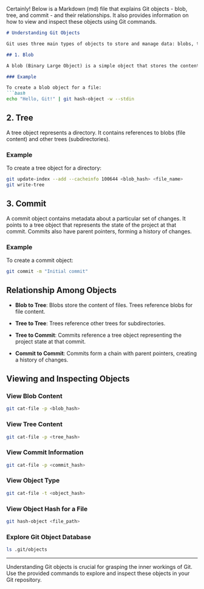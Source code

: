 Certainly! Below is a Markdown (md) file that explains Git objects - blob, tree, and commit - and their relationships. It also provides information on how to view and inspect these objects using Git commands.

```markdown
# Understanding Git Objects

Git uses three main types of objects to store and manage data: blobs, trees, and commits. These objects form the backbone of Git's version control system.

## 1. Blob

A blob (Binary Large Object) is a simple object that stores the content of a file. It represents the contents of a file at a specific point in time.

### Example

To create a blob object for a file:
```bash
echo "Hello, Git!" | git hash-object -w --stdin
```

## 2. Tree

A tree object represents a directory. It contains references to blobs (file content) and other trees (subdirectories).

### Example

To create a tree object for a directory:
```bash
git update-index --add --cacheinfo 100644 <blob_hash> <file_name>
git write-tree
```

## 3. Commit

A commit object contains metadata about a particular set of changes. It points to a tree object that represents the state of the project at that commit. Commits also have parent pointers, forming a history of changes.

### Example

To create a commit object:
```bash
git commit -m "Initial commit"
```

## Relationship Among Objects

- **Blob to Tree**: Blobs store the content of files. Trees reference blobs for file content.
  
- **Tree to Tree**: Trees reference other trees for subdirectories.
  
- **Tree to Commit**: Commits reference a tree object representing the project state at that commit.

- **Commit to Commit**: Commits form a chain with parent pointers, creating a history of changes.

## Viewing and Inspecting Objects

### View Blob Content
```bash
git cat-file -p <blob_hash>
```

### View Tree Content
```bash
git cat-file -p <tree_hash>
```

### View Commit Information
```bash
git cat-file -p <commit_hash>
```

### View Object Type
```bash
git cat-file -t <object_hash>
```

### View Object Hash for a File
```bash
git hash-object <file_path>
```

### Explore Git Object Database
```bash
ls .git/objects
```

---

Understanding Git objects is crucial for grasping the inner workings of Git. Use the provided commands to explore and inspect these objects in your Git repository.
```

